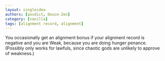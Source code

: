 ```yaml
---
layout: singleidea
authors: [aosdict, Deuce-Zen]
category: [vanilla]
tags: [alignment record, alignment]
---
```

You occasionally get an alignment bonus if your alignment record is negative and you are Weak, because you are doing hunger penance. (Possibly only works for lawfuls, since chaotic gods are unlikely to approve of weakness.)
